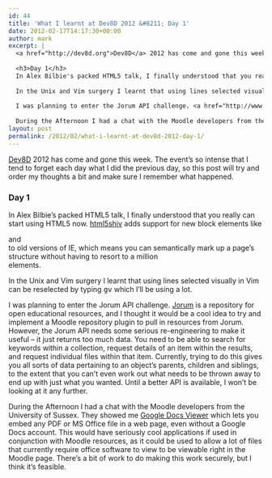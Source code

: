 ```yaml
---
id: 44
title: 'What I learnt at Dev8D 2012 &#8211; Day 1'
date: 2012-02-17T14:17:30+00:00
author: mark
excerpt: |
  <a href="http://dev8d.org">Dev8D</a> 2012 has come and gone this week.  The event's so intense that I tend to forget each day what I did the previous day, so this post will try and order my thoughts a bit and make sure I remember what happened.
  
  <h3>Day 1</h3>
  In Alex Bilbie's packed HTML5 talk, I finally understood that you really can start using HTML5 now. <a href="https://code.google.com/p/html5shiv/">html5shiv</a> adds support for new block elements like &lt;section&gt; and &lt;article&gt; to old versions of IE, which means you can semantically mark up a page's structure without having to resort to a million &lt;div&gt; elements.
  
  In the Unix and Vim surgery I learnt that using lines selected visually in Vim can be reselected by typing <tt>gv</tt> which I'll be using a lot.
  
  I was planning to enter the Jorum API challenge. <a href="http://www.jorum.ac.uk/">Jorum</a> is a repository for open educational resources, and I thought it would be a cool idea to try and implement a Moodle repository plugin to pull in resources from Jorum.  However, the Jorum API needs some serious re-engineering to make it useful - it just returns too much data.  You need to be able to search for keywords within a collection, request details of an item within the results, and request individual files within that item. Currently, trying to do this gives you all sorts of data pertaining to an object's parents, children and siblings, to the extent that you can't even work out what needs to be thrown away to end up with just what you wanted.  Until a better API is available, I won't be looking at it any further.
  
  During the Afternoon I had a chat with the Moodle developers from the University of Sussex. They showed me <a href="http://docs.google.com/viewer">Google Docs Viewer</a> which lets you embed any PDF or MS Office file in a web page, even without a Google Docs account.  This would have seriously cool applications if used in conjunction with Moodle resources, as it could be used to allow a lot of files that currently require office software to view to be viewable right in the Moodle page. There's a bit of work to do making this work securely, but I think it's feasible.
layout: post
permalink: /2012/02/what-i-learnt-at-dev8d-2012-day-1/
---
```

[Dev8D](http://dev8d.org) 2012 has come and gone this week. The event&#8217;s so intense that I tend to forget each day what I did the previous day, so this post will try and order my thoughts a bit and make sure I remember what happened.

### Day 1

In Alex Bilbie&#8217;s packed HTML5 talk, I finally understood that you really can start using HTML5 now. [html5shiv](https://code.google.com/p/html5shiv/) adds support for new block elements like <section> and <article> to old versions of IE, which means you can semantically mark up a page&#8217;s structure without having to resort to a million <div> elements.

In the Unix and Vim surgery I learnt that using lines selected visually in Vim can be reselected by typing <tt>gv</tt> which I&#8217;ll be using a lot.

I was planning to enter the Jorum API challenge. [Jorum](http://www.jorum.ac.uk/) is a repository for open educational resources, and I thought it would be a cool idea to try and implement a Moodle repository plugin to pull in resources from Jorum. However, the Jorum API needs some serious re-engineering to make it useful &#8211; it just returns too much data. You need to be able to search for keywords within a collection, request details of an item within the results, and request individual files within that item. Currently, trying to do this gives you all sorts of data pertaining to an object&#8217;s parents, children and siblings, to the extent that you can&#8217;t even work out what needs to be thrown away to end up with just what you wanted. Until a better API is available, I won&#8217;t be looking at it any further.

During the Afternoon I had a chat with the Moodle developers from the University of Sussex. They showed me [Google Docs Viewer](http://docs.google.com/viewer) which lets you embed any PDF or MS Office file in a web page, even without a Google Docs account. This would have seriously cool applications if used in conjunction with Moodle resources, as it could be used to allow a lot of files that currently require office software to view to be viewable right in the Moodle page. There&#8217;s a bit of work to do making this work securely, but I think it&#8217;s feasible.